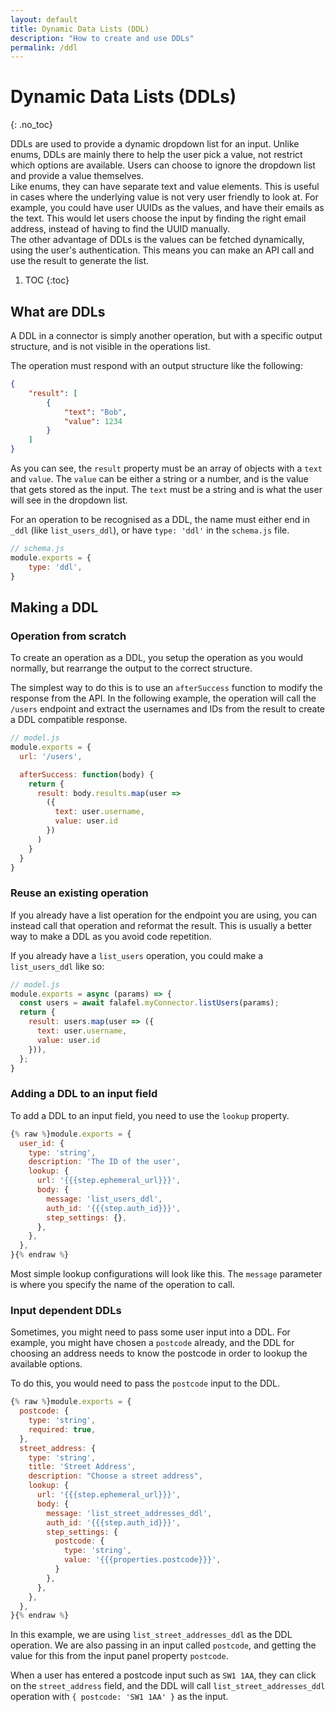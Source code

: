 ```yaml
---
layout: default
title: Dynamic Data Lists (DDL)
description: "How to create and use DDLs"
permalink: /ddl
---
```


# Dynamic Data Lists (DDLs)
{: .no_toc}

DDLs are used to provide a dynamic dropdown list for an input.
Unlike enums, DDLs are mainly there to help the user pick a value, not restrict which options are available.
Users can choose to ignore the dropdown list and provide a value themselves.  
Like enums, they can have separate text and value elements.
This is useful in cases where the underlying value is not very user friendly to look at.
For example, you could have user UUIDs as the values, and have their emails as the text.
This would let users choose the input by finding the right email address, instead of having to find the UUID manually.  
The other advantage of DDLs is the values can be fetched dynamically, using the user's authentication.
This means you can make an API call and use the result to generate the list.

1. TOC
{:toc}

## What are DDLs

A DDL in a connector is simply another operation, but with a specific output structure, and is not visible in the operations list.

The operation must respond with an output structure like the following:

```json
{
    "result": [
        {
            "text": "Bob",
            "value": 1234
        }
    ]
}
```

As you can see, the `result` property must be an array of objects with a `text` and `value`.
The `value` can be either a string or a number, and is the value that gets stored as the input.
The `text` must be a string and is what the user will see in the dropdown list.

For an operation to be recognised as a DDL, the name must either end in `_ddl` (like `list_users_ddl`), or have `type: 'ddl'` in the `schema.js` file.

```js
// schema.js
module.exports = {
    type: 'ddl',
}
```

## Making a DDL

### Operation from scratch

To create an operation as a DDL, you setup the operation as you would normally, but rearrange the output to the correct structure.

The simplest way to do this is to use an `afterSuccess` function to modify the response from the API.
In the following example, the operation will call the `/users` endpoint and extract the usernames and IDs from the result to create a DDL compatible response.


```js
// model.js
module.exports = {
  url: '/users',

  afterSuccess: function(body) {
    return {
      result: body.results.map(user =>
        ({
          text: user.username,
          value: user.id
        })
      )
    }
  }
}
```

### Reuse an existing operation

If you already have a list operation for the endpoint you are using, you can instead call that operation and reformat the result.
This is usually a better way to make a DDL as you avoid code repetition.

If you already have a `list_users` operation, you could make a `list_users_ddl` like so:

```js
// model.js
module.exports = async (params) => {
  const users = await falafel.myConnector.listUsers(params);
  return {
    result: users.map(user => ({
      text: user.username,
      value: user.id
    })),
  };
}
```

### Adding a DDL to an input field

To add a DDL to an input field, you need to use the `lookup` property.

```js
{% raw %}module.exports = {
  user_id: {
    type: 'string',
    description: 'The ID of the user',
    lookup: {
      url: '{{{step.ephemeral_url}}}',
      body: {
        message: 'list_users_ddl',
        auth_id: '{{{step.auth_id}}}',
        step_settings: {},
      },
    },
  },
}{% endraw %}
```

Most simple lookup configurations will look like this.
The `message` parameter is where you specify the name of the operation to call.


### Input dependent DDLs

Sometimes, you might need to pass some user input into a DDL.
For example, you might have chosen a `postcode` already,
and the DDL for choosing an address needs to know the postcode in order to lookup the available options.

To do this, you would need to pass the `postcode` input to the DDL.

```js
{% raw %}module.exports = {
  postcode: {
    type: 'string',
    required: true,
  },
  street_address: {
    type: 'string',
    title: 'Street Address',
    description: "Choose a street address",
    lookup: {
      url: '{{{step.ephemeral_url}}}',
      body: {
        message: 'list_street_addresses_ddl',
        auth_id: '{{{step.auth_id}}}',
        step_settings: {
          postcode: {
            type: 'string',
            value: '{{{properties.postcode}}}',
          }
        },
      },
    },
  },
}{% endraw %}
```

In this example, we are using `list_street_addresses_ddl` as the DDL operation. 
We are also passing in an input called `postcode`, and getting the value for this from the input panel property `postcode`.

When a user has entered a postcode input such as `SW1 1AA`, they can click on the `street_address` field,
and the DDL will call `list_street_addresses_ddl` operation with `{ postcode: 'SW1 1AA' }` as the input.
